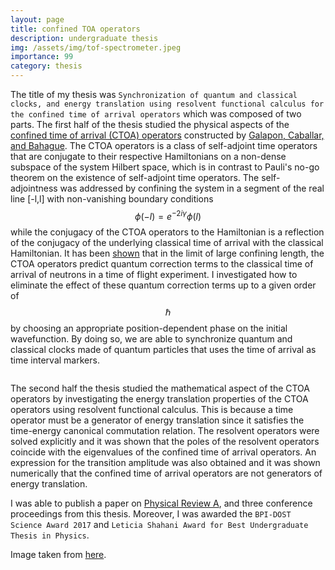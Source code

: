 ```yaml
---
layout: page
title: confined TOA operators
description: undergraduate thesis
img: /assets/img/tof-spectrometer.jpeg
importance: 99
category: thesis
---
```


The title of my thesis was `Synchronization of quantum and classical clocks, and energy translation using resolvent functional calculus for the confined time of arrival operators` which was composed of two parts. The first half of the thesis studied the physical aspects of the <a href="https://journals.aps.org/prl/abstract/10.1103/PhysRevLett.93.180406">confined time of arrival (CTOA) operators</a> constructed by <a href="https://journals.aps.org/pra/abstract/10.1103/PhysRevA.72.062107">Galapon, Caballar, and Bahague</a>. The CTOA operators is a class of self-adjoint time operators that are conjugate to their respective Hamiltonians on a non-dense subspace of the system Hilbert space, which is in contrast to Pauli's no-go theorem on the existence of self-adjoint time operators. The self-adjointness was addressed by confining the system in a segment of the real line [-l,l] with non-vanishing boundary conditions $$ \phi(-l)=e^{-2i\gamma}\phi(l)$$ while the conjugacy of the CTOA operators to the Hamiltonian is a reflection of the conjugacy of the underlying classical time of arrival with the classical Hamiltonian. It has been <a href="https://journals.aps.org/pra/abstract/10.1103/PhysRevA.80.030102">shown</a> that in the limit of large confining length, the CTOA operators predict quantum correction terms to the classical time of arrival of neutrons in a time of flight experiment. I investigated how to eliminate the effect of these quantum correction terms up to a given order of $$\hbar$$ by choosing an appropriate position-dependent phase on the initial wavefunction. By doing so, we are able to synchronize quantum and classical clocks made of quantum particles that uses the time of arrival as time interval markers.

<div class="row">
    <div class="col-sm mt-1 mt-md-0">
        <img class="img-fluid rounded z-depth-1" src="{{ '/assets/img/undergrad2.jpg' | relative_url }}" alt="" />
    </div>
    <div class="col-sm mt-1 mt-md-0">
        <img class="img-fluid rounded z-depth-1" src="{{ '/assets/img/undergrad3.jpg' | relative_url }}" alt="" />
    </div>
</div>

The second half the thesis studied the mathematical aspect of the CTOA operators by investigating the energy translation properties of the CTOA operators using resolvent functional calculus. This is because a time operator must be a generator of energy translation since it satisfies the time-energy canonical commutation relation. The resolvent operators were solved explicitly and it was shown that the poles of the resolvent operators coincide with the eigenvalues of the confined time of arrival operators. An expression for the transition amplitude was also obtained and it was shown numerically that the confined time of arrival operators are not generators of energy translation.  

I was able to publish a paper on [Physical Review A](https://journals.aps.org/pra/abstract/10.1103/PhysRevA.94.032123), and three conference proceedings from this thesis. Moreover, I was awarded the `BPI-DOST Science Award 2017` and `Leticia Shahani Award for Best Undergraduate Thesis in Physics`.

<div class="row">
    <div class="col-sm mt-3 mt-md-0">
        <img class="img-fluid rounded z-depth-1" src="{{ '/assets/img/undergrad1.jpg' | relative_url }}" alt="" />
    </div>
</div>
<div class="caption">
    Image taken from <a href="https://www.up.edu.ph/up-diliman-students-acclaimed-in-bpi-dost-science-awards-2017/">here</a>.
</div>
